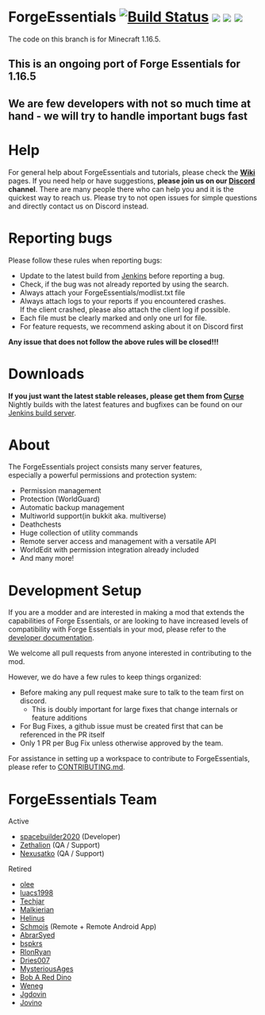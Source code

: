 ForgeEssentials [![Build Status](https://travis-ci.org/ForgeEssentials/ForgeEssentials.svg?branch=develop)](https://travis-ci.org/ForgeEssentials/ForgeEssentials) ![](https://tokei.rs/b1/github/maximuslotro/ForgeEssentials-1.16.5-PortAndRewrite?category=code) ![](https://tokei.rs/b1/github/maximuslotro/ForgeEssentials-1.16.5-PortAndRewrite?category=lines) ![](https://tokei.rs/b1/github/maximuslotro/ForgeEssentials-1.16.5-PortAndRewrite?category=comments)
===================

The code on this branch is for Minecraft 1.16.5.

## This is an ongoing port of Forge Essentials for 1.16.5

## We are few developers with not so much time at hand - we will try to handle important bugs fast

# Help
For general help about ForgeEssentials and tutorials, please check the **[Wiki](https://github.com/ForgeEssentials/ForgeEssentials/wiki)** pages.
If you need help or have suggestions, **please join us on our [Discord](https://discord.gg/FNRQjmr) channel**. 
There are many people there who can help you and it is the quickest way to reach us. Please try to not open issues for simple questions and directly contact us on Discord instead.

# Reporting bugs
Please follow these rules when reporting bugs:
- Update to the latest build from [Jenkins](http://ci.forgeessentials.com/job/FE-1.12.2) before reporting a bug.
- Check, if the bug was not already reported by using the search.
- Always attach your ForgeEssentials/modlist.txt file
- Always attach logs to your reports if you encountered crashes.  
   If the client crashed, please also attach the client log if possible.
- Each file must be clearly marked and only one url for file.
- For feature requests, we recommend asking about it on Discord first

**Any issue that does not follow the above rules will be closed!!!**

# Downloads
**If you just want the latest stable releases, please get them from [Curse](https://www.curseforge.com/minecraft/mc-mods/forge-essentials-74735)**  
Nightly builds with the latest features and bugfixes can be found on our [Jenkins build server](http://ci.forgeessentials.com/job/FE-1.12.2/).

# About
The ForgeEssentials project consists many server features,  
especially a powerful permissions and protection system:
- Permission management
- Protection (WorldGuard)
- Automatic backup management
- Multiworld support(in bukkit aka. multiverse)
- Deathchests
- Huge collection of utility commands
- Remote server access and management with a versatile API
- WorldEdit with permission integration already included
- And many more!

# Development Setup
If you are a modder and are interested in making a mod that extends the capabilities of Forge Essentials, or are looking to have increased levels of compatibility with Forge Essentials in your mod, please refer to the [developer documentation](https://github.com/ForgeEssentials/ForgeEssentialsMain/wiki/Developer-documentation).

We welcome all pull requests from anyone interested in contributing to the mod.

However, we do have a few rules to keep things organized:
 - Before making any pull request make sure to talk to the team first on discord.
    - This is doubly important for large fixes that change internals or feature additions
 - For Bug Fixes, a github issue must be created first that can be referenced in the PR itself
 - Only 1 PR per Bug Fix unless otherwise approved by the team.

For assistance in setting up a workspace to contribute to ForgeEssentials, please refer to [CONTRIBUTING.md](CONTRIBUTING.md).

ForgeEssentials Team
================
Active
- [spacebuilder2020](https://github.com/spacebuilder2020) (Developer)
- [Zethalion](https://github.com/Zethalion) (QA / Support)
- [Nexusatko](https://github.com/Nexusatko) (QA / Support)

Retired
- [olee](https://github.com/olee)
- [luacs1998](https://github.com/luacs1998)
- [Techjar](https://github.com/Techjar)
- [Malkierian](https://github.com/Malkierian)
- [Helinus](https://github.com/helinus)
- [Schmois](https://github.com/aschmois) (Remote + Remote Android App)
- [AbrarSyed](https://github.com/AbrarSyed)
- [bspkrs](https://github.com/bspkrs)
- [RlonRyan](https://github.com/RlonRyan)
- [Dries007](https://github.com/dries007)
- [MysteriousAges](https://github.com/MysteriousAges)
- [Bob A Red Dino](https://github.com/Bob-A-Red-Dino)
- [Weneg](https://github.com/Weneg)
- [Jgdovin](https://github.com/Jgdovin)
- [Jovino](https://github.com/jovino)
